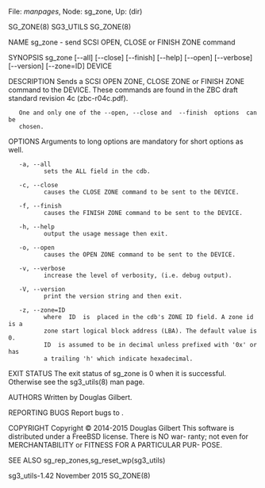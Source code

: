 File: *manpages*,  Node: sg_zone,  Up: (dir)

SG_ZONE(8)                         SG3_UTILS                        SG_ZONE(8)



NAME
       sg_zone - send SCSI OPEN, CLOSE or FINISH ZONE command

SYNOPSIS
       sg_zone  [--all]  [--close]  [--finish]  [--help]  [--open] [--verbose]
       [--version] [--zone=ID] DEVICE

DESCRIPTION
       Sends a SCSI OPEN ZONE, CLOSE  ZONE  or  FINISH  ZONE  command  to  the
       DEVICE.  These commands are found in the ZBC draft standard revision 4c
       (zbc-r04c.pdf).

       One and only one of the --open, --close and  --finish  options  can  be
       chosen.

OPTIONS
       Arguments to long options are mandatory for short options as well.

       -a, --all
              sets the ALL field in the cdb.

       -c, --close
              causes the CLOSE ZONE command to be sent to the DEVICE.

       -f, --finish
              causes the FINISH ZONE command to be sent to the DEVICE.

       -h, --help
              output the usage message then exit.

       -o, --open
              causes the OPEN ZONE command to be sent to the DEVICE.

       -v, --verbose
              increase the level of verbosity, (i.e. debug output).

       -V, --version
              print the version string and then exit.

       -z, --zone=ID
              where  ID  is  placed in the cdb's ZONE ID field. A zone id is a
              zone start logical block address (LBA). The default value is  0.
              ID  is assumed to be in decimal unless prefixed with '0x' or has
              a trailing 'h' which indicate hexadecimal.

EXIT STATUS
       The exit status of sg_zone is 0 when it is  successful.  Otherwise  see
       the sg3_utils(8) man page.

AUTHORS
       Written by Douglas Gilbert.

REPORTING BUGS
       Report bugs to <dgilbert at interlog dot com>.

COPYRIGHT
       Copyright © 2014-2015 Douglas Gilbert
       This  software is distributed under a FreeBSD license. There is NO war-
       ranty; not even for MERCHANTABILITY or FITNESS FOR  A  PARTICULAR  PUR-
       POSE.

SEE ALSO
       sg_rep_zones,sg_reset_wp(sg3_utils)



sg3_utils-1.42                   November 2015                      SG_ZONE(8)
